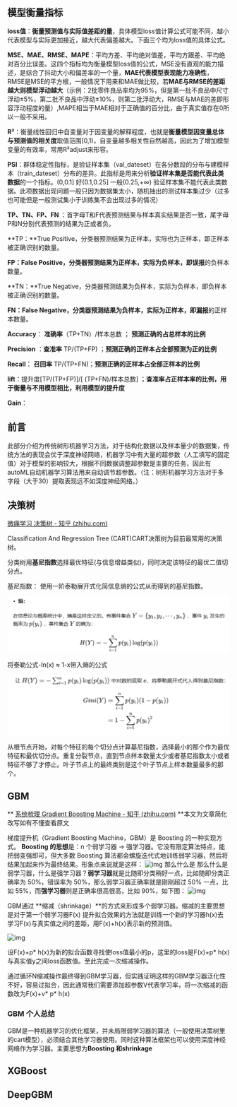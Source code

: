 ## 模型衡量指标

**loss值**：**衡量预测值与实际值差距的量**，具体模型loss值计算公式可能不同，越小代表模型与实际更加接近，越大代表偏差越大。下面三个均为loss值的具体公式。

**MSE、MAE、RMSE、MAPE**：平均方差、平均绝对值差，平均方跟差、平均绝对百分比误差。这四个指标均为衡量模型loss值的公式，MSE没有直观的能力描述，是综合了抖动大小和偏差率的一个量，**MAE代表模型表现能力准确性**，RMSE是MSE的平方根，一般情况下用来和MAE做比较，若**MAE与RMSE的差距越大则模型浮动越大**（示例：2批零件良品率均为95%，但是第一批不良品中尺寸浮动±5%，第二批不良品中浮动±10%，则第二批浮动大，RMSE与MAE的差即形容浮动程度的量）,MAPE相当于MAE相对于正确值的百分比，由于真实值存在0所以一般不采用。

 **R²**：衡量线性回归中自变量对于因变量的解释程度，也就是**衡量模型因变量总体与预测值的相关度**取值范围[0,1)，自变量越多相关性自然越高，因此为了增加模型变量的有效率，常用R²adjust来形容。

**PSI**：群体稳定性指标，是验证样本集（val_dateset）在各分数段的分布与建模样本（train_dateset）分布的差异。此指标是用来分析**验证样本集是否能代表此类数据**的一个指标。(0,0.1] 好(0.1,0.25] 一般(0.25,+∞) 验证样本集不能代表此类数据。此项数据出现问题一般只因为数据集太小，随机抽出的测试样本集过少（过多也可能但是一般测试集小于训练集不会出现过多的情况）

**TP、TN、FP、FN** ：首字母T和F代表预测结果与样本真实结果是否一致，尾字母P和N分别代表预测的结果为正或者负。

**TP：**True Positive，分类器预测结果为正样本，实际也为正样本，即正样本被正确识别的数量。

**FP：**False Positive，分类器预测结果为正样本，实际为负样本，即**误报**的负样本数量。

**TN：**True Negative，分类器预测结果为负样本，实际为负样本，即负样本被正确识别的数量。

**FN：**False Negative，分类器预测结果为负样本，实际为正样本，即**漏报**的正样本数量。

  **Accuracy**： **准确率**（TP+TN）/样本总数  ； **预测正确的占总样本的比例** 

  **Precision** ：**查准率** TP/(TP+FP) ；**预测正确的正样本占全部预测为正的比例** 

  **Recall**： **召回率** TP/(TP+FN)；**预测正确的正样本占全部正样本的比例** 

**lift**：提升度[TP/(TP+FP)]/[ (TP+FN)/样本总数] ；**查准率占正样本率的比例，用于衡量与不用模型相比，利用模型的提升度**

**Gain**：

## 前言

此部分介绍为传统树形机器学习方法，对于结构化数据以及样本量少的数据集，传统方法的表现会优于深度神经网络，机器学习中有大量的超参数（人工填写的固定值）对于模型的影响较大，根据不同数据调整超参数是主要的任务，因此有autoML自动机器学习算法用来自动调节超参数。（注：树形机器学习方法对于多字段（大于30）提取表现远不如深度神经网络。）

## 决策树

 [微痛学习 决策树 - 知乎 (zhihu.com)](https://zhuanlan.zhihu.com/p/360060513) 

 Classification And Regression Tree (CART)CART决策树为目前最常用的决策树。

 分类树用**基尼指数**选择最优特征(与信息增益类似)，同时决定该特征的最优二值切分点。 

基尼指数： 使用一阶泰勒展开式化简信息熵的公式从而得到的基尼指数。

![1685342750063](image/1685342750063.png)

将泰勒公式-ln(x) ≈ 1-x带入熵的公式

![1685342815094](image/1685342815094.png)

从根节点开始，对每个特征的每个切分点计算基尼指数，选择最小的那个作为最优特征和最优切分点。重复分裂节点，直到节点样本数量太少或者基尼指数太小或者特征不够了才停止。叶子节点上的最终类别是这个叶子节点上样本数量最多的那个。 

## GBM

** [系统梳理 Gradient Boosting Machine - 知乎 (zhihu.com)](https://zhuanlan.zhihu.com/p/361036526) **本文为文章简化改写如有不懂查看原文

 梯度提升机（Gradient Boosting Machine，GBM）是 Boosting 的一种实现方式。  **Boosting 的思想**是：n 个弱学习器 -> 强学习器。它没有限定算法特点，能把弱变强即可，但大多数 Boosting 算法都会螺旋迭代式地训练弱学习器，然后将结果加起来作为最终结果。形象点来说就是这样： ![img](https://pic2.zhimg.com/80/v2-32f80c4324d917bc3decbf12e3ef6005_1440w.webp) 那么什么是 那么什么是弱学习器，什么是强学习器？**弱学习器**就是比随即分类稍好一点，比如随即分类正确率为 50%，错误率为 50%，那么弱学习器正确率就是刚刚超过 50% 一点，比如 55%，而**强学习器**则是正确率很高很高，比如 90%，如下图： ![img](https://pic1.zhimg.com/80/v2-05f2b5a3bc8909627b8aaa4ea8a79278_1440w.webp)

GBM通过 **缩减（shrinkage）**的方式来形成多个弱学习器。缩减的主要思想是对于第一个弱学习器F(x) 提升拟合效果的方法就是训练一个新的学习器h(x)去学习F(x)与真实值之间的差距，用F(x)+h(x)表示新的预测值。

![img](https://pic2.zhimg.com/80/v2-95af5837c5407a39c42be343ab958dad_1440w.webp)

设F(x)+p* h(x)为新的拟合函数寻找使loss值最小的p，这里的loss是F(x)+p* h(x)与真实值y之间loss函数值。至此完成一次缩减操作。

通过循环N缩减操作最终得到GBM学习器，但实践证明这样的GBM学习器泛化性不好，容易过拟合，因此通常我们需要添加超参数V代表学习率，将一次缩减的函数改为F(x)+v* p* h(x)

### GBM 个人总结

GBM是一种机器学习的优化框架，并未局限弱学习器的算法（一般使用决策树里的cart模型），必须结合其他学习器使用。同时这种算法框架也可以使用深度神经网络作为学习器。主要思想为**Boosting 和shrinkage**

## XGBoost







## DeepGBM







